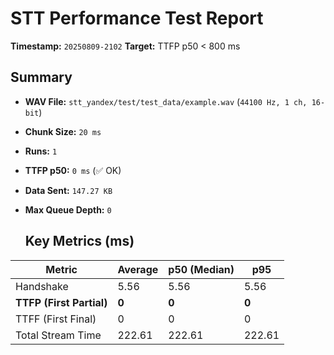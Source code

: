 # STT Performance Test Report
   
   **Timestamp:** `20250809-2102`
   **Target:** TTFP p50 < 800 ms
   
   ## Summary
- **WAV File:** `stt_yandex/test/test_data/example.wav` (`44100 Hz, 1 ch, 16-bit`)
- **Chunk Size:** `20 ms`
- **Runs:** `1`
- **TTFP p50:** `0 ms` (✅ OK)
- **Data Sent:** `147.27 KB`
- **Max Queue Depth:** `0`
   
   ## Key Metrics (ms)
| Metric         | Average | p50 (Median) | p95          |
|----------------|---------|--------------|--------------|
| Handshake      | 5.56 | 5.56 | 5.56 |
| **TTFP (First Partial)** | **0** | **0** | **0** |
| TTFF (First Final) | 0 | 0 | 0 |
| Total Stream Time| 222.61 | 222.61 | 222.61 |

